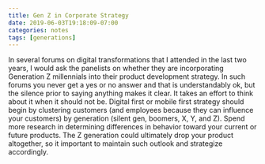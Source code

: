 ```yaml
---
title: Gen Z in Corporate Strategy
date: 2019-06-03T19:18:09-07:00
categories: notes 
tags: [generations]
---
```

In several forums on digital transformations that I attended in the last two years, I would ask the panelists on whether they are incorporating Generation Z millennials into their product development strategy. In such forums you never get a yes or no answer and that is understandably ok, but the silence prior to saying anything makes it clear. It takes an effort to think about it when it should not be. Digital first or mobile first strategy should begin by clustering customers (and employees because they can influence your customers) by generation (silent gen, boomers, X, Y, and Z). Spend more research in determining differences in behavior toward your current or future products. The Z generation could ultimately drop your product altogether, so it important to maintain such outlook and strategize accordingly.